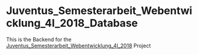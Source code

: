 # Juventus_Semesterarbeit_Webentwicklung_4I_2018_Database

This is the Backend for the [Juventus_Semesterarbeit_Webentwicklung_4I_2018](https://github.com/christianpetri/Juventus_Semesterarbeit_Webentwicklung_4I_2018) Project